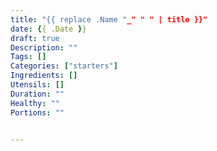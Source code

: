 ```yaml
---
title: "{{ replace .Name "_" " " | title }}"
date: {{ .Date }}
draft: true
Description: ""
Tags: []
Categories: ["starters"]
Ingredients: []
Utensils: []
Duration: ""
Healthy: ""
Portions: ""


---
```


